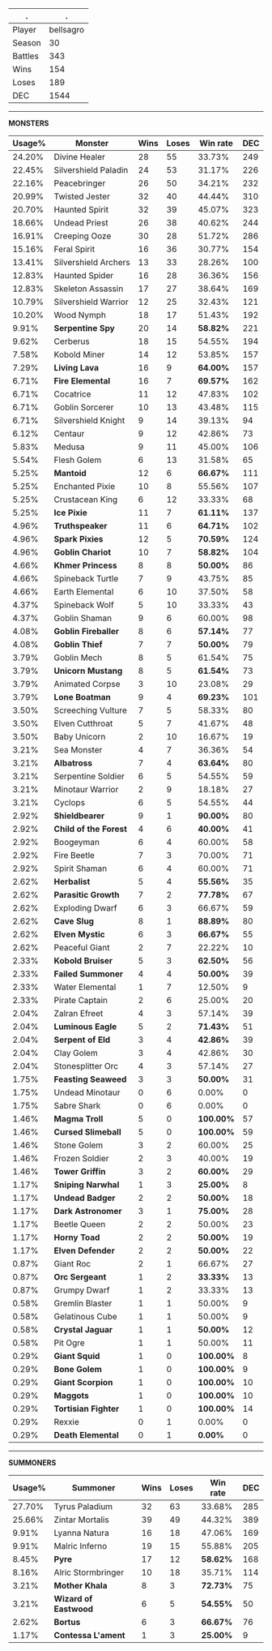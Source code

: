 .|.
|-|-
Player|bellsagro
Season|30
Battles|343
Wins|154
Loses|189
DEC|1544

---
**MONSTERS**

Usage%|Monster|Wins|Loses|Win rate|DEC|
-|-|-|-|-|-|
24.20%|Divine Healer|28|55|33.73%|249|
22.45%|Silvershield Paladin|24|53|31.17%|226|
22.16%|Peacebringer|26|50|34.21%|232|
20.99%|Twisted Jester|32|40|44.44%|310|
20.70%|Haunted Spirit|32|39|45.07%|323|
18.66%|Undead Priest|26|38|40.62%|244|
16.91%|Creeping Ooze|30|28|51.72%|286|
15.16%|Feral Spirit|16|36|30.77%|154|
13.41%|Silvershield Archers|13|33|28.26%|100|
12.83%|Haunted Spider|16|28|36.36%|156|
12.83%|Skeleton Assassin|17|27|38.64%|169|
10.79%|Silvershield Warrior|12|25|32.43%|121|
10.20%|Wood Nymph|18|17|51.43%|192|
9.91%|**Serpentine Spy**|20|14|**58.82%**|221|
9.62%|Cerberus|18|15|54.55%|194|
7.58%|Kobold Miner|14|12|53.85%|157|
7.29%|**Living Lava**|16|9|**64.00%**|157|
6.71%|**Fire Elemental**|16|7|**69.57%**|162|
6.71%|Cocatrice|11|12|47.83%|102|
6.71%|Goblin Sorcerer|10|13|43.48%|115|
6.71%|Silvershield Knight|9|14|39.13%|94|
6.12%|Centaur|9|12|42.86%|73|
5.83%|Medusa|9|11|45.00%|106|
5.54%|Flesh Golem|6|13|31.58%|65|
5.25%|**Mantoid**|12|6|**66.67%**|111|
5.25%|Enchanted Pixie|10|8|55.56%|107|
5.25%|Crustacean King|6|12|33.33%|68|
5.25%|**Ice Pixie**|11|7|**61.11%**|137|
4.96%|**Truthspeaker**|11|6|**64.71%**|102|
4.96%|**Spark Pixies**|12|5|**70.59%**|124|
4.96%|**Goblin Chariot**|10|7|**58.82%**|104|
4.66%|**Khmer Princess**|8|8|**50.00%**|86|
4.66%|Spineback Turtle|7|9|43.75%|85|
4.66%|Earth Elemental|6|10|37.50%|58|
4.37%|Spineback Wolf|5|10|33.33%|43|
4.37%|Goblin Shaman|9|6|60.00%|98|
4.08%|**Goblin Fireballer**|8|6|**57.14%**|77|
4.08%|**Goblin Thief**|7|7|**50.00%**|79|
3.79%|Goblin Mech|8|5|61.54%|75|
3.79%|**Unicorn Mustang**|8|5|**61.54%**|73|
3.79%|Animated Corpse|3|10|23.08%|29|
3.79%|**Lone Boatman**|9|4|**69.23%**|101|
3.50%|Screeching Vulture|7|5|58.33%|80|
3.50%|Elven Cutthroat|5|7|41.67%|48|
3.50%|Baby Unicorn|2|10|16.67%|19|
3.21%|Sea Monster|4|7|36.36%|54|
3.21%|**Albatross**|7|4|**63.64%**|80|
3.21%|Serpentine Soldier|6|5|54.55%|59|
3.21%|Minotaur Warrior|2|9|18.18%|27|
3.21%|Cyclops|6|5|54.55%|44|
2.92%|**Shieldbearer**|9|1|**90.00%**|80|
2.92%|**Child of the Forest**|4|6|**40.00%**|41|
2.92%|Boogeyman|6|4|60.00%|58|
2.92%|Fire Beetle|7|3|70.00%|71|
2.92%|Spirit Shaman|6|4|60.00%|71|
2.62%|**Herbalist**|5|4|**55.56%**|35|
2.62%|**Parasitic Growth**|7|2|**77.78%**|67|
2.62%|Exploding Dwarf|6|3|66.67%|59|
2.62%|**Cave Slug**|8|1|**88.89%**|80|
2.62%|**Elven Mystic**|6|3|**66.67%**|55|
2.62%|Peaceful Giant|2|7|22.22%|10|
2.33%|**Kobold Bruiser**|5|3|**62.50%**|56|
2.33%|**Failed Summoner**|4|4|**50.00%**|39|
2.33%|Water Elemental|1|7|12.50%|9|
2.33%|Pirate Captain|2|6|25.00%|20|
2.04%|Zalran Efreet|4|3|57.14%|39|
2.04%|**Luminous Eagle**|5|2|**71.43%**|51|
2.04%|**Serpent of Eld**|3|4|**42.86%**|39|
2.04%|Clay Golem|3|4|42.86%|30|
2.04%|Stonesplitter Orc|4|3|57.14%|27|
1.75%|**Feasting Seaweed**|3|3|**50.00%**|31|
1.75%|Undead Minotaur|0|6|0.00%|0|
1.75%|Sabre Shark|0|6|0.00%|0|
1.46%|**Magma Troll**|5|0|**100.00%**|57|
1.46%|**Cursed Slimeball**|5|0|**100.00%**|59|
1.46%|Stone Golem|3|2|60.00%|25|
1.46%|Frozen Soldier|2|3|40.00%|19|
1.46%|**Tower Griffin**|3|2|**60.00%**|29|
1.17%|**Sniping Narwhal**|1|3|**25.00%**|8|
1.17%|**Undead Badger**|2|2|**50.00%**|18|
1.17%|**Dark Astronomer**|3|1|**75.00%**|28|
1.17%|Beetle Queen|2|2|50.00%|23|
1.17%|**Horny Toad**|2|2|**50.00%**|19|
1.17%|**Elven Defender**|2|2|**50.00%**|22|
0.87%|Giant Roc|2|1|66.67%|27|
0.87%|**Orc Sergeant**|1|2|**33.33%**|13|
0.87%|Grumpy Dwarf|1|2|33.33%|13|
0.58%|Gremlin Blaster|1|1|50.00%|9|
0.58%|Gelatinous Cube|1|1|50.00%|9|
0.58%|**Crystal Jaguar**|1|1|**50.00%**|12|
0.58%|Pit Ogre|1|1|50.00%|11|
0.29%|**Giant Squid**|1|0|**100.00%**|8|
0.29%|**Bone Golem**|1|0|**100.00%**|9|
0.29%|**Giant Scorpion**|1|0|**100.00%**|10|
0.29%|**Maggots**|1|0|**100.00%**|10|
0.29%|**Tortisian Fighter**|1|0|**100.00%**|14|
0.29%|Rexxie|0|1|0.00%|0|
0.29%|**Death Elemental**|0|1|**0.00%**|0|

---
**SUMMONERS**

Usage%|Summoner|Wins|Loses|Win rate|DEC|
-|-|-|-|-|-|
27.70%|Tyrus Paladium|32|63|33.68%|285|
25.66%|Zintar Mortalis|39|49|44.32%|389|
9.91%|Lyanna Natura|16|18|47.06%|169|
9.91%|Malric Inferno|19|15|55.88%|205|
8.45%|**Pyre**|17|12|**58.62%**|168|
8.16%|Alric Stormbringer|10|18|35.71%|114|
3.21%|**Mother Khala**|8|3|**72.73%**|75|
3.21%|**Wizard of Eastwood**|6|5|**54.55%**|50|
2.62%|**Bortus**|6|3|**66.67%**|76|
1.17%|**Contessa L'ament**|1|3|**25.00%**|9|

